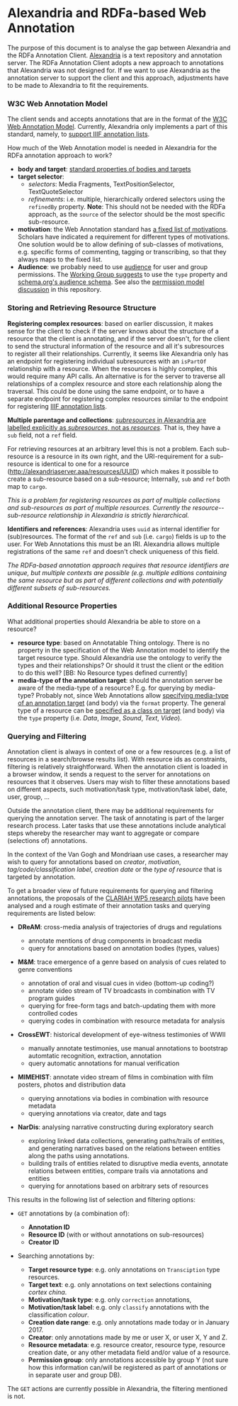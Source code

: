 # Alexandria and RDFa-based Web Annotation

The purpose of this document is to analyse the gap between Alexandria and the RDFa Annotation Client. [Alexandria](http://huygensing.github.io/alexandria/) is a text repository and annotation server. The RDFa Annotation Client adopts a new approach to annotations that Alexandria was not designed for. If we want to use Alexandria as the annotation server to support the client and this approach, adjustments have to be made to Alexandria to fit the requirements. 


### W3C Web Annotation Model

The client sends and accepts annotations that are in the format of the [W3C Web Annotation Model](https://www.w3.org/TR/annotation-model/#annotations). Currently, Alexandria only implements a part of this standard, namely, to [support IIIF annotation lists](http://huygensing.github.io/alexandria/alexandria-acceptance-tests/concordion/nl/knaw/huygens/alexandria/webannotation/WebAnnotation.html).

How much of the Web Annotation model is needed in Alexandria for the RDFa annotation approach to work?

- **body and target**: [standard properties of bodies and targets](https://www.w3.org/TR/annotation-model/#bodies-and-targets)
- **target selector**:
	- *selectors*: Media Fragments, TextPositionSelector, TextQuoteSelector
	- *refinements*: i.e. multiple, hierarchically ordered selectors using the `refinedBy` property. **Note**: This should not be needed with the RDFa approach, as the `source` of the selector should be the most specific sub-resource.
- **motivation**: the Web Annotation standard has [a fixed list of motivations](https://www.w3.org/TR/annotation-model/#motivation-and-purpose). Scholars have indicated a requirement for different types of motivations. One solution would be to allow defining of sub-classes of motivations, e.g. specific forms of commenting, tagging or transcribing, so that they always maps to the fixed list.
- **Audience**: we probably need to use [audience](https://www.w3.org/TR/annotation-model/#intended-audience) for user and group permissions. The [Working Group suggests](https://github.com/w3c/web-annotation/issues/119) to use the `type` property and [schema.org's audience schema](http://schema.org/Audience). See also the [permission model discussion](https://github.com/marijnkoolen/rdfa-annotation-client/blob/master/discussion/handling-permissions.md) in this repository.

### Storing and Retrieving Resource Structure

**Registering complex resources**: based on earlier discussion, it makes sense for the client to check if the server knows about the structure of a resource that the client is annotating, and if the server doesn't, for the client to send the structural information of the resource and all it's subresources to register all their relationships. Currently, it seems like Alexandria only has an endpoint for registering individual subresources with an `isPartOf` relationship with a resource. When the resources is highly complex, this would require many API calls. An alternative is for the server to traverse all relationships of a complex resource and store each relationship along the traversal. This could be done using the same endpoint, or to have a separate endpoint for registering complex resources similar to the endpoint for registering [IIIF annotation lists](http://huygensing.github.io/alexandria/alexandria-acceptance-tests/concordion/nl/knaw/huygens/alexandria/webannotation/WebAnnotation.html).

**Multiple parentage and collections**: [*subresources* in Alexandria are labelled explicitly as *subresources*, not as *resources*](http://huygensing.github.io/alexandria/alexandria-acceptance-tests/concordion/nl/knaw/huygens/alexandria/resource/Anatomy.html). That is, they have a `sub` field, not a `ref` field. 

For retrieving resources at an arbitrary level this is not a problem. Each sub-resource is a resource in its own right, and the URI-requirement for a sub-resource is identical to one for a resource (http://alexandriaserver.aaa/resources/UUID) which makes it possible to create a sub-resource based on a sub-resource; Internally, `sub` and `ref` both map to `cargo`.

*This is a problem for registering resources as part of multiple collections and sub-resources as part of multiple resources. Currently the resource--sub-resource relationship in Alexandria is strictly hierarchical.*


**Identifiers and references**: Alexandria uses `uuid` as internal identifier for (sub)resources. The format of the `ref` and `sub` (i.e. `cargo`) fields is up to the user. For Web Annotations this must be an IRI. Alexandria allows multiple registrations of the same `ref` and doesn't check uniqueness of this field. 

*The RDFa-based annotation approach requires that resource identifiers are unique, but multiple contexts are possible (e.g. multiple editions containing the same resource but as part of different collections and with potentially different subsets of sub-resources.*

### Additional Resource Properties

What additional properties should Alexandria be able to store on a resource? 

- **resource type**: based on Annotatable Thing ontology. There is no property in the specification of the Web Annotation model to identify the target resource type. Should Alexandria use the ontology to verify the types and their relationships? Or should it trust the client or the edition to do this well? [BB: No Resource types defined currently]
- **media-type of the annotation target**: should the annotation server be aware of the media-type of a resource? E.g. for querying by media-type? Probably not, since Web Annotations allow [specifying media-type of an annotation target](https://www.w3.org/TR/annotation-model/#external-web-resources) (and body) via the `format` property. The general type of a resource can be [specified as a class on target](https://www.w3.org/TR/annotation-model/#classes) (and body) via the `type` property (i.e. *Data*, *Image*, *Sound*, *Text*, *Video*).


### Querying and Filtering

 Annotation client is always in context of one or a few resources (e.g. a list of resources in a search/browse results list). With resource ids as constraints, filtering is relatively straightforward. When the annotation client is loaded in a browser window, it sends a request to the server for annotations on resources that it observes. Users may wish to filter these annotations based on different aspects, such motivation/task type, motivation/task label, date, user, group, ...

Outside the annotation client, there may be additional requirements for querying the annotation server. The task of annotating is part of the larger research process. Later tasks that use these annotations include analytical steps whereby the researcher may want to aggregate or compare (selections of) annotations. 

In the context of the Van Gogh and Mondriaan use cases, a researcher may wish to query for annotations based on *creator*, *motivation*, *tag/code/classification label*, *creation date* or the *type of resource* that is targeted by annotation.

To get a broader view of future requirements for querying and filtering annotations, the proposals of the [CLARIAH WP5 research pilots](http://www.clariah.nl/projecten/research-pilots) have been analysed and a rough estimate of their annotation tasks and querying requirements are listed below:

- **DReAM**: cross-media analysis of trajectories of drugs and regulations
  - annotate mentions of drug components in broadcast media
  - query for annotations based on annotation bodies (types, values)

- **M&M**: trace emergence of a genre based on analysis of cues related to genre conventions
  - annotation of oral and visual cues in video (bottom-up coding?)
  - annotate video stream of TV broadcasts in combination with TV program guides
  - querying for free-form tags and batch-updating them with more controlled codes
  - querying codes in combination with resource metadata for analysis

- **CrossEWT**: historical development of eye-witness testimonies of WWII
  - manually annotate testimonies, use manual annotations to bootstrap automtatic recognition, extraction, annotation
  - query automatic annotations for manual verification

- **MIMEHIST**: annotate video stream of films in combination with film posters, photos and distribution data
  - querying annotations via bodies in combination with resource metadata 
  - querying annotations via creator, date and tags

- **NarDis**: analysing narrative constructing during exploratory search
  - exploring linked data collections, generating paths/trails of entities,  and generating narratives based on the relations between entities along the paths using annotations.
  - building trails of entities related to disruptive media events, annotate relations between entities, compare trails via annotations and entities
  - querying for annotations based on arbitrary sets of resources

This results in the following list of selection and filtering options:

- `GET` annotations by (a combination of):
	- **Annotation ID**
	- **Resource ID** (with or without annotations on sub-resources)
	- **Creator ID**

- Searching annotations by:
	- **Target resource type**: e.g. only annotations on `Transciption` type resources.
	- **Target text**: e.g. only annotations on text selections containing *cortex china*.
	- **Motivation/task type**: e.g. only `correction` annotations,
	- **Motivation/task label**: e.g. only `classify` annotations with the classification *colour*.
	- **Creation date range**: e.g. only annotations made today or in January 2017.
	- **Creator**: only annotations made by me or user X, or user X, Y and Z.
	- **Resource metadata**: e.g. resource creator, resource type, resource creation date, or any other metadata field and/or value of a resource.
	- **Permission group**: only annotations accessible by group Y (not sure how this information can/will be registered as part of annotations or in separate user and group DB).
	
The `GET` actions are currently possible in Alexandria, the filtering mentioned is not.